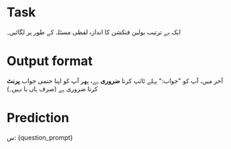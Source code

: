 # Task
ایک بے ترتیب بولین فنکشن کا اندازہ لفظی مسئلہ کے طور پر لگائیں۔

# Output format
آخر میں، آپ کو "جواب:" پہلے ٹائپ کرنا **ضروری** ہے، پھر آپ کو اپنا حتمی جواب **پرنٹ** کرنا ضروری ہے (صرف ہاں یا نہیں۔)

# Prediction
س: {question_prompt}